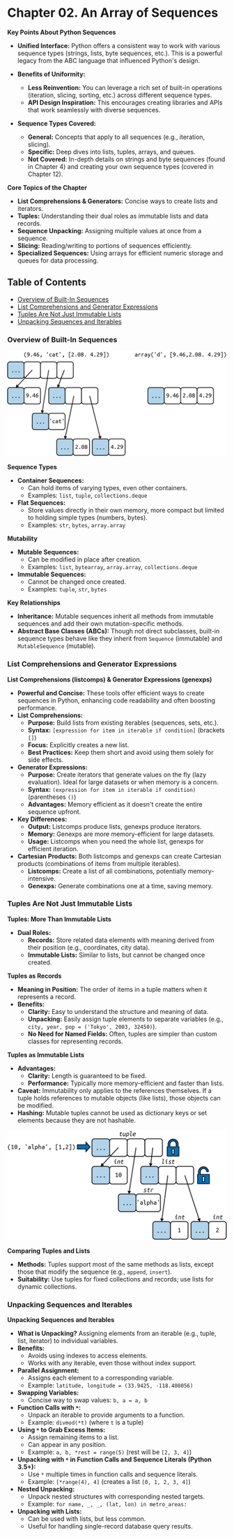 # Chapter 02. An Array of Sequences

**Key Points About Python Sequences**

* **Unified Interface:** Python offers a consistent way to work with various sequence types (strings, lists, byte sequences, etc.). This is a powerful legacy from the ABC language that influenced Python's design.

* **Benefits of Uniformity:**
    * **Less Reinvention:** You can leverage a rich set of built-in operations (iteration, slicing, sorting, etc.) across different sequence types.
    * **API Design Inspiration:** This encourages creating libraries and APIs that work seamlessly with diverse sequences.

* **Sequence Types Covered:**
    * **General:**  Concepts that apply to all sequences (e.g., iteration, slicing).
    * **Specific:** Deep dives into lists, tuples, arrays, and queues.
    * **Not Covered:** In-depth details on strings and byte sequences (found in Chapter 4) and creating your own sequence types (covered in Chapter 12).

**Core Topics of the Chapter**

* **List Comprehensions & Generators:** Concise ways to create lists and iterators.
* **Tuples:** Understanding their dual roles as immutable lists and data records.
* **Sequence Unpacking:**  Assigning multiple values at once from a sequence.
* **Slicing:** Reading/writing to portions of sequences efficiently.
* **Specialized Sequences:** Using arrays for efficient numeric storage and queues for data processing.


## Table of Contents
* [Overview of Built-In Sequences](#overview-of-built-in-sequences)
* [List Comprehensions and Generator Expressions](#list-comprehensions-and-generator-expressions)
* [Tuples Are Not Just Immutable Lists](#tuples-are-not-just-immutable-lists)
* [Unpacking Sequences and Iterables](#unpacking-sequences-and-iterables)


### Overview of Built-In Sequences
<p align="center">
  <img src="./resources/images/Simplified memory diagrams for a tuple and an array.png" alt="Simplified memory diagrams for a tuple and an array"/>
</p>

**Sequence Types**

* **Container Sequences:**
    * Can hold items of varying types, even other containers.
    * Examples: `list`, `tuple`, `collections.deque`
* **Flat Sequences:**
    * Store values directly in their own memory, more compact but limited to holding simple types (numbers, bytes).
    * Examples: `str`, `bytes`, `array.array`

**Mutability**

* **Mutable Sequences:**
    * Can be modified in place after creation.
    * Examples: `list`, `bytearray`, `array.array`, `collections.deque`
* **Immutable Sequences:**
    * Cannot be changed once created.
    * Examples: `tuple`, `str`, `bytes`

**Key Relationships**

* **Inheritance:** Mutable sequences inherit all methods from immutable sequences and add their own mutation-specific methods.
* **Abstract Base Classes (ABCs):** Though not direct subclasses, built-in sequence types behave like they inherit from `Sequence` (immutable) and `MutableSequence` (mutable).

### List Comprehensions and Generator Expressions
**List Comprehensions (listcomps) & Generator Expressions (genexps)**

* **Powerful and Concise:**  These tools offer efficient ways to create sequences in Python, enhancing code readability and often boosting performance.
* **List Comprehensions:**
    * **Purpose:** Build lists from existing iterables (sequences, sets, etc.).
    * **Syntax:** `[expression for item in iterable if condition]` (brackets `[]`)
    * **Focus:** Explicitly creates a new list.
    * **Best Practices:** Keep them short and avoid using them solely for side effects.
* **Generator Expressions:**
    * **Purpose:** Create iterators that generate values on the fly (lazy evaluation). Ideal for large datasets or when memory is a concern.
    * **Syntax:** `(expression for item in iterable if condition)` (parentheses `()`)
    * **Advantages:**  Memory efficient as it doesn't create the entire sequence upfront.
* **Key Differences:**
    * **Output:** Listcomps produce lists, genexps produce iterators.
    * **Memory:** Genexps are more memory-efficient for large datasets.
    * **Usage:** Listcomps when you need the whole list, genexps for efficient iteration.
* **Cartesian Products:** Both listcomps and genexps can create Cartesian products (combinations of items from multiple iterables).
    * **Listcomps:** Create a list of all combinations, potentially memory-intensive.
    * **Genexps:** Generate combinations one at a time, saving memory.

### Tuples Are Not Just Immutable Lists
**Tuples: More Than Immutable Lists**

* **Dual Roles:**
    * **Records:**  Store related data elements with meaning derived from their position (e.g., coordinates, city data).
    * **Immutable Lists:**  Similar to lists, but cannot be changed once created.

**Tuples as Records**

* **Meaning in Position:**  The order of items in a tuple matters when it represents a record.
* **Benefits:** 
    * **Clarity:**  Easy to understand the structure and meaning of data.
    * **Unpacking:**  Easily assign tuple elements to separate variables (e.g., `city, year, pop = ('Tokyo', 2003, 32450)`).
    * **No Need for Named Fields:** Often, tuples are simpler than custom classes for representing records.

**Tuples as Immutable Lists**

* **Advantages:**
    * **Clarity:**  Length is guaranteed to be fixed.
    * **Performance:** Typically more memory-efficient and faster than lists.
* **Caveat:** Immutability only applies to the references themselves. If a tuple holds references to mutable objects (like lists), those objects can be modified.
* **Hashing:** Mutable tuples cannot be used as dictionary keys or set elements because they are not hashable.
<p align="center">
  <img src="./resources/images/The content of the tuple itself is immutable.png" alt="The content of the tuple itself is immutable"/>
</p>

**Comparing Tuples and Lists**

* **Methods:**  Tuples support most of the same methods as lists, except those that modify the sequence (e.g., `append`, `insert`).
* **Suitability:** Use tuples for fixed collections and records; use lists for dynamic collections.

### Unpacking Sequences and Iterables
**Unpacking Sequences and Iterables**

* **What is Unpacking?**  Assigning elements from an iterable (e.g., tuple, list, iterator) to individual variables.
* **Benefits:**
    * Avoids using indexes to access elements.
    * Works with any iterable, even those without index support.
* **Parallel Assignment:**
    * Assigns each element to a corresponding variable.
    * Example: `latitude, longitude = (33.9425, -118.408056)`
* **Swapping Variables:**
    * Concise way to swap values: `b, a = a, b`
* **Function Calls with `*`:**
    * Unpack an iterable to provide arguments to a function.
    * Example: `divmod(*t)`  (where `t` is a tuple)
* **Using `*` to Grab Excess Items:**
    * Assign remaining items to a list.
    * Can appear in any position.
    * Example: `a, b, *rest = range(5)` (rest will be `[2, 3, 4]`)
* **Unpacking with `*` in Function Calls and Sequence Literals (Python 3.5+):**
    * Use `*` multiple times in function calls and sequence literals.
    * Example: `[*range(4), 4]` (creates a list `[0, 1, 2, 3, 4]`)
* **Nested Unpacking:**
    * Unpack nested structures with corresponding nested targets.
    * Example: `for name, _, _, (lat, lon) in metro_areas:` 
* **Unpacking with Lists:**
    * Can be used with lists, but less common.
    * Useful for handling single-record database query results.
